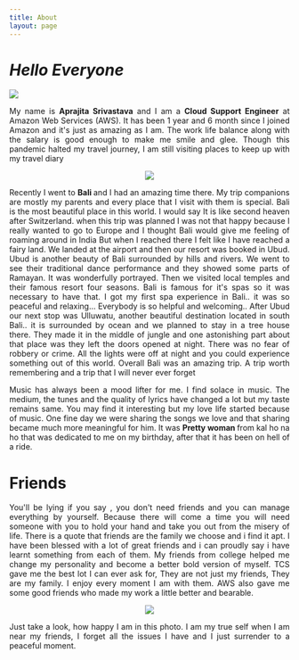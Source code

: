 ```yaml
---
title: About
layout: page
---
```


# *Hello* *Everyone*

<img src = "{{ site.url }}/assets/images/profile.jpeg">

<p align="justify">My name is <strong>Aprajita Srivastava</strong> and I am a <strong>Cloud Support Engineer</strong> at Amazon Web Services (AWS). It has been 1 year and 6 month since I joined Amazon and it's just as amazing as I am. The work life balance along with the salary is good enough to make me smile and glee. Though this pandemic halted my travel journey, I am still visiting places to keep up with my travel diary</p>


<center>
<img src="{{site.url}}/assets/images/bali.jpeg">
</center>

<p align="justify">
Recently I went to <strong> Bali </strong> and I had an amazing time there. My trip companions are mostly my parents and every place that I visit with them is special. Bali is the most beautiful place in this world. I would say It is like second heaven after Switzerland. when this trip was planned I was not that happy because I really wanted to go to Europe and I thought Bali would give me feeling of roaming around in India But when I reached there I felt like I have reached a fairy land.  We landed at the airport and then our resort was booked in Ubud. Ubud is another beauty of Bali surrounded by hills and rivers. We went to see their traditional dance performance and they showed some parts of Ramayan. It was wonderfully portrayed. Then we visited local temples and their famous resort four seasons. Bali is famous for it's spas so it was necessary to have that. I got my first spa experience in Bali.. it was so peaceful and relaxing... Everybody is so helpful and welcoming.. After Ubud our next stop was Ulluwatu, another beautiful destination located in south Bali.. it is surrounded by ocean and we planned to stay in a tree house there. They made it in the middle of jungle and one astonishing part about that place was they left the doors opened at night. There was no fear of robbery or crime. All the lights were off at night and you could experience something out of this world. Overall Bali was an amazing trip. A trip worth remembering and a trip that I will never ever forget
</p>

<p align="justify">Music has always been a mood lifter for me. I find solace in music. The medium, the tunes and the quality of lyrics have changed a lot but my taste remains same. You may find it interesting but my love life started because of music. One fine day we were sharing the songs we love and that sharing became much more meaningful for him. It was <strong> Pretty woman </strong> from kal ho na ho that was dedicated to me on my birthday, after that it has been on hell of a ride.
</p>


# **Friends**

<p align="justify">You'll be lying if you say , you don't need friends and you can manage everything by yourself. Because there will come a time you will need someone with you to hold your hand and take you out from the misery of life. There is a quote that friends are the family we choose and i find it apt. I have been blessed with a lot of great friends and i can proudly say i have learnt something from each of them. My friends from college helped me change my personality and become a better bold version of myself. TCS gave me the best lot I can ever ask for, They are not just my friends, They are my family. I enjoy every moment I am with them. AWS also gave me some good friends who made my work a little better and bearable. </p>

<center>
<img src="{{site.url}}/assets/images/Friends.jpeg">
</center>

<p align="justify">Just take a look, how happy I am in this photo. I am my true self when I am near my friends, I forget all the issues I have and I just surrender to a peaceful moment.</p>






